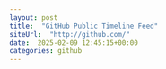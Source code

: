 ```yaml
---
layout: post
title:  "GitHub Public Timeline Feed"
siteUrl:  "http://github.com/"
date:  2025-02-09 12:45:15+00:00
categories: github
---
```

